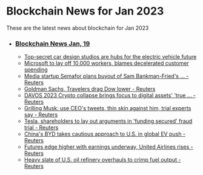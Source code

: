 # Blockchain News for Jan 2023
These are the latest news about blockchain for Jan 2023
- ### [Blockchain News Jan, 19](./19)
    - [Top-secret car design studios are hubs for the electric vehicle future](https://arstechnica.com/cars/2023/01/top-secret-car-design-studios-are-hubs-for-the-electric-vehicle-future/) 
    - [Microsoft to lay off 10,000 workers, blames decelerated customer spending](https://arstechnica.com/information-technology/2023/01/microsoft-announces-10000-job-cuts-reportedly-downsizes-hololens-group/) 
    - [Media startup Semafor plans buyout of Sam Bankman-Fried's ... - Reuters](https://www.reuters.com/business/finance/media-startup-semafor-plans-buyout-sam-bankman-frieds-investment-nyt-2023-01-18/) 
    - [Goldman Sachs, Travelers drag Dow lower - Reuters](https://www.reuters.com/video/watch/idOV324517012023RP1) 
    - [DAVOS 2023 Crypto collapse brings focus to digital assets' 'true ... - Reuters](https://www.reuters.com/technology/davos-2023-crypto-collapse-brings-focus-digital-assets-true-value-ex-india-2023-01-18/) 
    - [Grilling Musk: use CEO's tweets, thin skin against him, trial experts say - Reuters](https://www.reuters.com/legal/grilling-musk-use-ceos-tweets-thin-skin-against-him-trial-experts-say-2023-01-18/) 
    - [Tesla, shareholders to lay out arguments in 'funding secured' fraud trial - Reuters](https://www.reuters.com/legal/tesla-shareholders-lay-out-arguments-funding-secured-fraud-trial-2023-01-18/) 
    - [China's BYD takes cautious approach to U.S. in global EV push - Reuters](https://www.reuters.com/technology/chinas-byd-takes-cautious-approach-us-global-ev-push-2023-01-18/) 
    - [Futures edge higher with earnings underway, United Airlines rises - Reuters](https://www.reuters.com/markets/us/futures-edge-higher-with-earnings-underway-united-airlines-rises-2023-01-18/) 
    - [Heavy slate of U.S. oil refinery overhauls to crimp fuel output - Reuters](https://www.reuters.com/business/energy/heavy-slate-us-oil-refinery-overhauls-crimp-fuel-output-2023-01-18/) 
